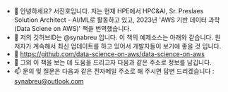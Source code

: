 - 👋 안녕하세요? 서진호입니다. 저는 현재 HPE에서 HPC&AI, Sr. Preslaes Solution Architect - AI/ML로 활동하고 있고, 2023년 'AWS 기반 데이터 과학(Data Sciene on AWS)' 책을 번역했습니다. 
- 👀 저의 깃허브ID는 @synabreu 입니다. 이 책의 예제소스는 아래와 같습니다. 원 저자가 계속해서 최신 업데이트를 하고 있어서 개발자들이 보기에 좋을 것 입니다. 
- 🌱 https://github.com/data-science-on-aws/data-science-on-aws 
- 💞️ 그외 이 책을 보는 데 도움을 드리고자 다음과 같은 주소로 정보를 남깁니다. 
- 📫 문의 및 질문은 다음과 같은 전자메일 주소로 해 주시면 답변 드리겠습니다 : synabreu@outlook.com

<!---
synabreu/synabreu is a ✨ special ✨ repository because its `README.md` (this file) appears on your GitHub profile.
You can click the Preview link to take a look at your changes.
--->

